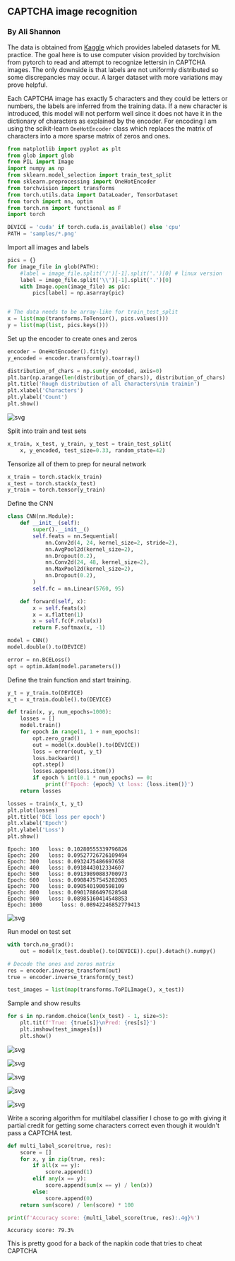 ## CAPTCHA image recognition
### By Ali Shannon

The data is obtained from [Kaggle](https://www.kaggle.com/fournierp/captcha-version-2-images) which provides labeled datasets for ML practice.
The goal here is to use computer vision provided by torchvision from pytorch to read and attempt to recognize lettersin in CAPTCHA images.
The only downside is that labels are not uniformly distributed so some discrepancies may occur. A larger dataset with more variations may prove helpful.

Each CAPTCHA image has exactly 5 characters and they could be letters or numbers, the labels are inferred from the training data.
If a new character is introduced, this model will not perform well since it does not have it in the dictionary of characters as explained by the encoder. For encoding I am using the scikit-learn `OneHotEncoder` class which replaces the matrix of characters into a more sparse matrix of zeros and ones.


```python
from matplotlib import pyplot as plt
from glob import glob
from PIL import Image
import numpy as np
from sklearn.model_selection import train_test_split
from sklearn.preprocessing import OneHotEncoder
from torchvision import transforms
from torch.utils.data import DataLoader, TensorDataset
from torch import nn, optim
from torch.nn import functional as F
import torch

DEVICE = 'cuda' if torch.cuda.is_available() else 'cpu'
PATH = 'samples/*.png'
```

Import all images and labels


```python
pics = {}
for image_file in glob(PATH):
    #label = image_file.split('/')[-1].split('.')[0] # linux version
    label = image_file.split('\\')[-1].split('.')[0]
    with Image.open(image_file) as pic:
        pics[label] = np.asarray(pic)


# The data needs to be array-like for train_test_split
x = list(map(transforms.ToTensor(), pics.values()))
y = list(map(list, pics.keys()))
```

Set up the encoder to create ones and zeros


```python
encoder = OneHotEncoder().fit(y)
y_encoded = encoder.transform(y).toarray()
```


```python
distribution_of_chars = np.sum(y_encoded, axis=0)
plt.bar(np.arange(len(distribution_of_chars)), distribution_of_chars)
plt.title('Rough distribution of all characters\nin trainin')
plt.xlabel('Characters')
plt.ylabel('Count')
plt.show()
```


![svg](CAPTCHA_files/CAPTCHA_6_0.svg)


Split into train and test sets


```python
x_train, x_test, y_train, y_test = train_test_split(
    x, y_encoded, test_size=0.33, random_state=42)
```

Tensorize all of them to prep for neural network


```python
x_train = torch.stack(x_train)
x_test = torch.stack(x_test)
y_train = torch.tensor(y_train)
```

Define the CNN


```python
class CNN(nn.Module):
    def __init__(self):
        super().__init__()
        self.feats = nn.Sequential(
            nn.Conv2d(4, 24, kernel_size=2, stride=2),
            nn.AvgPool2d(kernel_size=2),
            nn.Dropout(0.2),
            nn.Conv2d(24, 48, kernel_size=2),
            nn.MaxPool2d(kernel_size=2),
            nn.Dropout(0.2),
        )
        self.fc = nn.Linear(5760, 95)

    def forward(self, x):
        x = self.feats(x)
        x = x.flatten(1)
        x = self.fc(F.relu(x))
        return F.softmax(x, -1)

model = CNN()
model.double().to(DEVICE)

error = nn.BCELoss()
opt = optim.Adam(model.parameters())
```

Define the train function and start training.


```python
y_t = y_train.to(DEVICE)
x_t = x_train.double().to(DEVICE)

def train(x, y, num_epochs=1000):
    losses = []
    model.train()
    for epoch in range(1, 1 + num_epochs):
        opt.zero_grad()
        out = model(x.double().to(DEVICE))
        loss = error(out, y_t)
        loss.backward()
        opt.step()
        losses.append(loss.item())
        if epoch % int(0.1 * num_epochs) == 0:
            print(f'Epoch: {epoch} \t loss: {loss.item()}')
    return losses

losses = train(x_t, y_t)
plt.plot(losses)
plt.title('BCE loss per epoch')
plt.xlabel('Epoch')
plt.ylabel('Loss')
plt.show()
```

    Epoch: 100 	 loss: 0.10280555339796826
    Epoch: 200 	 loss: 0.09527726726109494
    Epoch: 300 	 loss: 0.0932475486697658
    Epoch: 400 	 loss: 0.0918443012334607
    Epoch: 500 	 loss: 0.09139890883700973
    Epoch: 600 	 loss: 0.09084757545282005
    Epoch: 700 	 loss: 0.0905401900598109
    Epoch: 800 	 loss: 0.09017886497628548
    Epoch: 900 	 loss: 0.08985160414548853
    Epoch: 1000 	 loss: 0.08942246852779413
    


![svg](CAPTCHA_files/CAPTCHA_14_1.svg)


Run model on test set


```python
with torch.no_grad():
    out = model(x_test.double().to(DEVICE)).cpu().detach().numpy()

# Decode the ones and zeros matrix
res = encoder.inverse_transform(out)
true = encoder.inverse_transform(y_test)

test_images = list(map(transforms.ToPILImage(), x_test))
```

Sample and show results


```python
for s in np.random.choice(len(x_test) - 1, size=5):
    plt.tit(f'True: {true[s]}\nPred: {res[s]}')
    plt.imshow(test_images[s])
    plt.show()
```


![svg](CAPTCHA_files/CAPTCHA_18_0.svg)



![svg](CAPTCHA_files/CAPTCHA_18_1.svg)



![svg](CAPTCHA_files/CAPTCHA_18_2.svg)



![svg](CAPTCHA_files/CAPTCHA_18_3.svg)



![svg](CAPTCHA_files/CAPTCHA_18_4.svg)


Write a scoring algorithm for multilabel classifier
I chose to go with giving it partial credit for getting some characters correct even though it wouldn't pass a CAPTCHA test.


```python
def multi_label_score(true, res):
    score = []
    for x, y in zip(true, res):
        if all(x == y):
            score.append(1)
        elif any(x == y):
            score.append(sum(x == y) / len(x))
        else:
            score.append(0)
    return sum(score) / len(score) * 100

print(f'Accuracy score: {multi_label_score(true, res):.4g}%')
```

    Accuracy score: 79.3%
    

This is pretty good for a back of the napkin code that tries to cheat CAPTCHA
